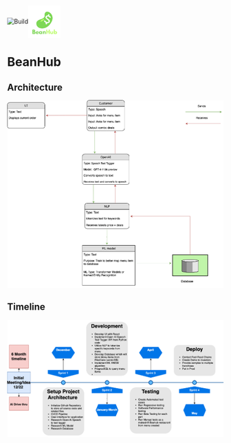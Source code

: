 <div style="display: flex; align-items: center;">
    <img src="https://github.com/Ibrahim-Haroon/BeanHub/actions/workflows/unit-test.yml/badge.svg" alt="Build" height="20">
    <img src="other/images/bean_logo.png" alt="BeanHub" width="75" height="75">
</div>


# BeanHub

## Architecture
![architecture.drawio.png](other/images/architecture.drawio.png)

## Timeline
![timeline.png](other/images/timeline.drawio.png)
